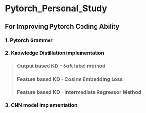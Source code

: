 # Pytorch_Personal_Study

## For Improving Pytorch Coding Ability

### 1. Pytorch Grammer

### 2. Knowledge Distillation implementation
> ### Output based KD - Soft label method
> ### Feature based KD - Cosine Embedding Loss
> ### Feature based KD - Intermediate Regressor Method

### 3. CNN model implementation 
